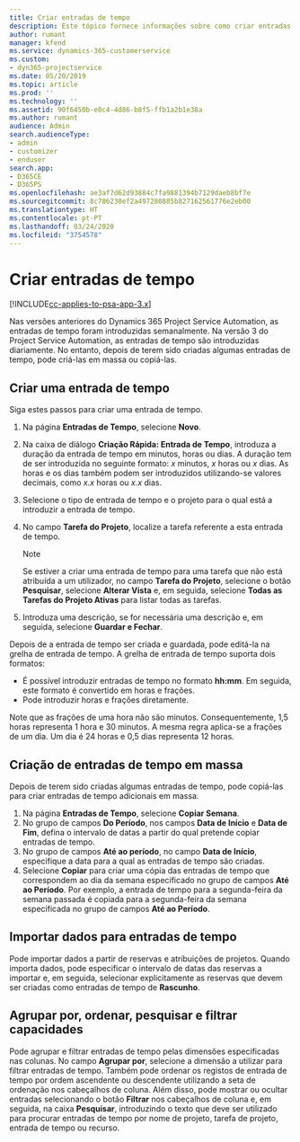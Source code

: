 ```yaml
---
title: Criar entradas de tempo
description: Este tópico fornece informações sobre como criar entradas de tempo.
author: rumant
manager: kfend
ms.service: dynamics-365-customerservice
ms.custom:
- dyn365-projectservice
ms.date: 05/20/2019
ms.topic: article
ms.prod: ''
ms.technology: ''
ms.assetid: 90f6450b-e0c4-4d86-b8f5-ffb1a2b1e38a
ms.author: rumant
audience: Admin
search.audienceType:
- admin
- customizer
- enduser
search.app:
- D365CE
- D365PS
ms.openlocfilehash: ae3af7d62d93884c7fa9881394b7129daeb8bf7e
ms.sourcegitcommit: 8c786230ef2a497280885b827162561776e2eb00
ms.translationtype: HT
ms.contentlocale: pt-PT
ms.lasthandoff: 03/24/2020
ms.locfileid: "3754578"
---
```

# <a name="create-time-entries"></a>Criar entradas de tempo

[!INCLUDE[cc-applies-to-psa-app-3.x](../includes/cc-applies-to-psa-app-3x.md)]

Nas versões anteriores do Dynamics 365 Project Service Automation, as entradas de tempo foram introduzidas semanalmente. Na versão 3 do Project Service Automation, as entradas de tempo são introduzidas diariamente. No entanto, depois de terem sido criadas algumas entradas de tempo, pode criá-las em massa ou copiá-las.

## <a name="create-a-time-entry"></a>Criar uma entrada de tempo

Siga estes passos para criar uma entrada de tempo.

1. Na página **Entradas de Tempo**, selecione **Novo**.
2. Na caixa de diálogo **Criação Rápida: Entrada de Tempo**, introduza a duração da entrada de tempo em minutos, horas ou dias. A duração tem de ser introduzida no seguinte formato: *x* minutos, *x* horas ou *x* dias. As horas e os dias também podem ser introduzidos utilizando-se valores decimais, como *x.x* horas ou *x.x* dias.
3. Selecione o tipo de entrada de tempo e o projeto para o qual está a introduzir a entrada de tempo.
4. No campo **Tarefa do Projeto**, localize a tarefa referente a esta entrada de tempo.

    > [!NOTE]
    > Se estiver a criar uma entrada de tempo para uma tarefa que não está atribuída a um utilizador, no campo **Tarefa do Projeto**, selecione o botão **Pesquisar**, selecione **Alterar Vista** e, em seguida, selecione **Todas as Tarefas do Projeto Ativas** para listar todas as tarefas.

5. Introduza uma descrição, se for necessária uma descrição e, em seguida, selecione **Guardar e Fechar**.

Depois de a entrada de tempo ser criada e guardada, pode editá-la na grelha de entrada de tempo. A grelha de entrada de tempo suporta dois formatos:

- É possível introduzir entradas de tempo no formato **hh:mm**. Em seguida, este formato é convertido em horas e frações.
- Pode introduzir horas e frações diretamente.

Note que as frações de uma hora não são minutos. Consequentemente, 1,5 horas representa 1 hora e 30 minutos. A mesma regra aplica-se a frações de um dia. Um dia é 24 horas e 0,5 dias representa 12 horas.

## <a name="bulk-create-time-entries"></a>Criação de entradas de tempo em massa

Depois de terem sido criadas algumas entradas de tempo, pode copiá-las para criar entradas de tempo adicionais em massa.

1. Na página **Entradas de Tempo**, selecione **Copiar Semana**.
2. No grupo de campos **Do Período**, nos campos **Data de Início** e **Data de Fim**, defina o intervalo de datas a partir do qual pretende copiar entradas de tempo.
3. No grupo de campos **Até ao período**, no campo **Data de Início**, especifique a data para a qual as entradas de tempo são criadas.
4. Selecione **Copiar** para criar uma cópia das entradas de tempo que correspondem ao dia da semana especificado no grupo de campos **Até ao Período**. Por exemplo, a entrada de tempo para a segunda-feira da semana passada é copiada para a segunda-feira da semana especificada no grupo de campos **Até ao Período**.

## <a name="import-data-for-time-entries"></a>Importar dados para entradas de tempo

Pode importar dados a partir de reservas e atribuições de projetos. Quando importa dados, pode especificar o intervalo de datas das reservas a importar e, em seguida, selecionar explicitamente as reservas que devem ser criadas como entradas de tempo de **Rascunho**.

## <a name="group-by-sort-search-and-filter-capabilities"></a>Agrupar por, ordenar, pesquisar e filtrar capacidades

Pode agrupar e filtrar entradas de tempo pelas dimensões especificadas nas colunas. No campo **Agrupar por**, selecione a dimensão a utilizar para filtrar entradas de tempo. Também pode ordenar os registos de entrada de tempo por ordem ascendente ou descendente utilizando a seta de ordenação nos cabeçalhos de coluna. Além disso, pode mostrar ou ocultar entradas selecionando o botão **Filtrar** nos cabeçalhos de coluna e, em seguida, na caixa **Pesquisar**, introduzindo o texto que deve ser utilizado para procurar entradas de tempo por nome de projeto, tarefa de projeto, entrada de tempo ou recurso.
